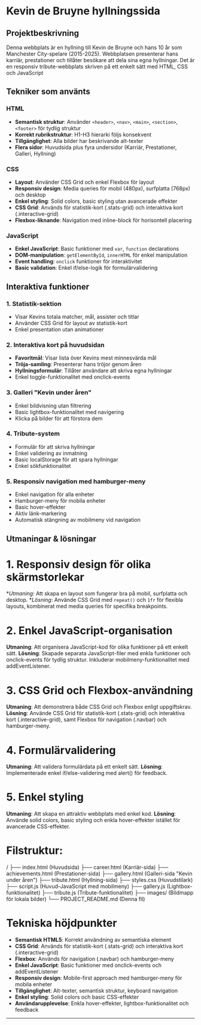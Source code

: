 # Kevin de Bruyne hyllningssida

## Projektbeskrivning

Denna webbplats är en hyllning till Kevin de Bruyne och hans 10 år som Manchester City-spelare (2015-2025). Webbplatsen presenterar hans karriär, prestationer och tillåter besökare att dela sina egna hyllningar. Det är en responsiv tribute-webbplats skriven på ett enkelt sätt med HTML, CSS och JavaScript

## Tekniker som använts

### HTML
- **Semantisk struktur**: Använder `<header>`, `<nav>`, `<main>`, `<section>`, `<footer>` för tydlig struktur
- **Korrekt rubrikstruktur**: H1-H3 hierarki följs konsekvent
- **Tillgänglighet**: Alla bilder har beskrivande alt-texter
- **Flera sidor**: Huvudsida plus fyra undersidor (Karriär, Prestationer, Galleri, Hyllning)

### CSS
- **Layout**: Använder CSS Grid och enkel Flexbox för layout
- **Responsiv design**: Media queries för mobil (480px), surfplatta (768px) och desktop
- **Enkel styling**: Solid colors, basic styling utan avancerade effekter
- **CSS Grid**: Används för statistik-kort (.stats-grid) och interaktiva kort (.interactive-grid)
- **Flexbox-liknande**: Navigation med inline-block för horisontell placering

### JavaScript
- **Enkel JavaScript**: Basic funktioner med `var`, `function` declarations
- **DOM-manipulation**: `getElementById`, `innerHTML` för enkel manipulation
- **Event handling**: `onclick` funktioner för interaktivitet
- **Basic validation**: Enkel if/else-logik för formulärvalidering

## Interaktiva funktioner

### 1. Statistik-sektion
- Visar Kevins totala matcher, mål, assister och titlar
- Använder CSS Grid för layout av statistik-kort
- Enkel presentation utan animationer

### 2. Interaktiva kort på huvudsidan
- **Favoritmål**: Visar lista över Kevins mest minnesvärda mål
- **Tröja-samling**: Presenterar hans tröjor genom åren
- **Hyllningsformulär**: Tillåter användare att skriva egna hyllningar
- Enkel toggle-funktionalitet med onclick-events

### 3. Galleri "Kevin under åren"
- Enkel bildvisning utan filtrering
- Basic lightbox-funktionalitet med navigering
- Klicka på bilder för att förstora dem

### 4. Tribute-system
- Formulär för att skriva hyllningar
- Enkel validering av inmatning
- Basic localStorage för att spara hyllningar
- Enkel sökfunktionalitet

### 5. Responsiv navigation med hamburger-meny
- Enkel navigation för alla enheter
- Hamburger-meny för mobila enheter
- Basic hover-effekter
- Aktiv länk-markering
- Automatisk stängning av mobilmeny vid navigation

## Utmaningar & lösningar

# 1. Responsiv design för olika skärmstorlekar
**Utmaning*: Att skapa en layout som fungerar bra på mobil, surfplatta och desktop.
**Lösning*: Använde CSS Grid med `repeat()` och `1fr` för flexibla layouts, kombinerat med media queries för specifika breakpoints.

# 2. Enkel JavaScript-organisation
**Utmaning**: Att organisera JavaScript-kod för olika funktioner på ett enkelt sätt.
**Lösning**: Skapade separata JavaScript-filer med enkla funktioner och onclick-events för tydlig struktur. Inkluderar mobilmeny-funktionalitet med addEventListener.

# 3. CSS Grid och Flexbox-användning
**Utmaning**: Att demonstrera både CSS Grid och Flexbox enligt uppgiftskrav.
**Lösning**: Använde CSS Grid för statistik-kort (.stats-grid) och interaktiva kort (.interactive-grid), samt Flexbox för navigation (.navbar) och hamburger-meny.

# 4. Formulärvalidering
**Utmaning**: Att validera formulärdata på ett enkelt sätt.
**Lösning**: Implementerade enkel if/else-validering med alert() för feedback.

# 5. Enkel styling
**Utmaning**: Att skapa en attraktiv webbplats med enkel kod.
**Lösning**: Använde solid colors, basic styling och enkla hover-effekter istället för avancerade CSS-effekter.

# Filstruktur:

/
├── index.html          (Huvudsida)
├── career.html         (Karriär-sida)
├── achievements.html   (Prestationer-sida)
├── gallery.html        (Galleri-sida "Kevin under åren")
├── tribute.html        (Hyllning-sida)
├── styles.css          (Huvudstilark)
├── script.js           (Huvud-JavaScript med mobilmeny)
├── gallery.js          (Lightbox-funktionalitet)
├── tribute.js          (Tribute-funktionalitet)
├── images/             (Bildmapp för lokala bilder)
└── PROJECT_README.md   (Denna fil)

# Tekniska höjdpunkter

- **Semantisk HTML5**: Korrekt användning av semantiska element
- **CSS Grid**: Används för statistik-kort (.stats-grid) och interaktiva kort (.interactive-grid)
- **Flexbox**: Används för navigation (.navbar) och hamburger-meny
- **Enkel JavaScript**: Basic funktioner med onclick-events och addEventListener
- **Responsiv design**: Mobile-first approach med hamburger-meny för mobila enheter
- **Tillgänglighet**: Alt-texter, semantisk struktur, keyboard navigation
- **Enkel styling**: Solid colors och basic CSS-effekter
- **Användarupplevelse**: Enkla hover-effekter, lightbox-funktionalitet och feedback

---
